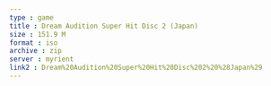 ```yaml
---
type : game
title : Dream Audition Super Hit Disc 2 (Japan)
size : 151.9 M
format : iso
archive : zip
server : myrient
link2 : Dream%20Audition%20Super%20Hit%20Disc%202%20%28Japan%29
---
```

